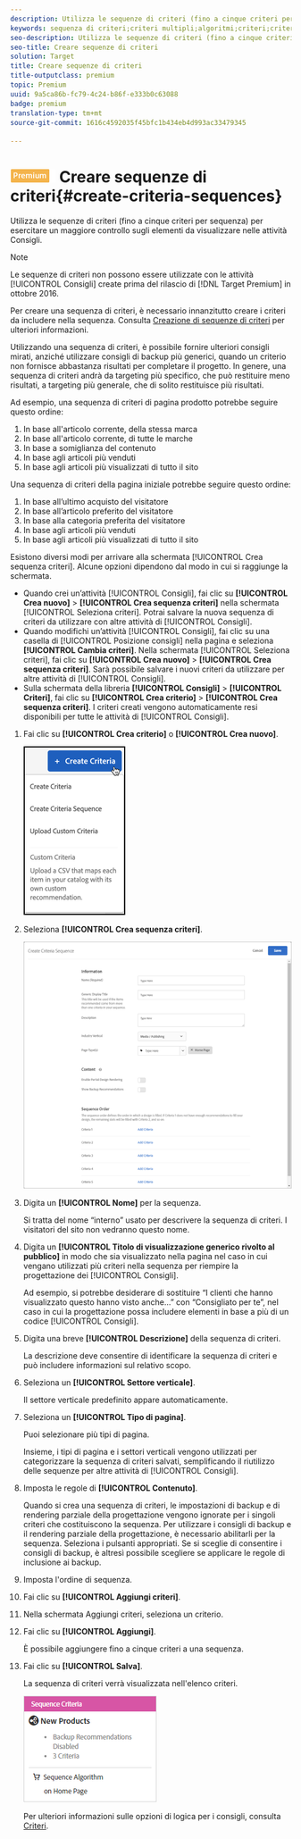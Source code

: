 ```yaml
---
description: Utilizza le sequenze di criteri (fino a cinque criteri per sequenza) per esercitare un maggiore controllo sugli elementi da visualizzare nelle attività Consigli.
keywords: sequenza di criteri;criteri multipli;algoritmi;criteri;criteri per consigli
seo-description: Utilizza le sequenze di criteri (fino a cinque criteri per sequenza) per esercitare un maggiore controllo sugli elementi da visualizzare nelle attività Consigli.
seo-title: Creare sequenze di criteri
solution: Target
title: Creare sequenze di criteri
title-outputclass: premium
topic: Premium
uuid: 9a5ca86b-fc79-4c24-b86f-e333b0c63088
badge: premium
translation-type: tm+mt
source-git-commit: 1616c4592035f45bfc1b434eb4d993ac33479345

---
```



# ![PREMIUM](/help/assets/premium.png) Creare sequenze di criteri{#create-criteria-sequences}

Utilizza le sequenze di criteri (fino a cinque criteri per sequenza) per esercitare un maggiore controllo sugli elementi da visualizzare nelle attività Consigli.

>[!NOTE]
>
>Le sequenze di criteri non possono essere utilizzate con le attività [!UICONTROL Consigli] create prima del rilascio di [!DNL Target Premium] in ottobre 2016.

Per creare una sequenza di criteri, è necessario innanzitutto creare i criteri da includere nella sequenza. Consulta [Creazione di sequenze di criteri](../../c-recommendations/c-algorithms/create-new-algorithm.md#task_8A9CB465F28D44899F69F38AD27352FE) per ulteriori informazioni.

Utilizzando una sequenza di criteri, è possibile fornire ulteriori consigli mirati, anziché utilizzare consigli di backup più generici, quando un criterio non fornisce abbastanza risultati per completare il progetto. In genere, una sequenza di criteri andrà da targeting più specifico, che può restituire meno risultati, a targeting più generale, che di solito restituisce più risultati.

Ad esempio, una sequenza di criteri di pagina prodotto potrebbe seguire questo ordine:

1. In base all&#39;articolo corrente, della stessa marca
1. In base all&#39;articolo corrente, di tutte le marche
1. In base a somiglianza del contenuto
1. In base agli articoli più venduti
1. In base agli articoli più visualizzati di tutto il sito

Una sequenza di criteri della pagina iniziale potrebbe seguire questo ordine:

1. In base all’ultimo acquisto del visitatore
1. In base all’articolo preferito del visitatore
1. In base alla categoria preferita del visitatore
1. In base agli articoli più venduti
1. In base agli articoli più visualizzati di tutto il sito

Esistono diversi modi per arrivare alla schermata [!UICONTROL Crea sequenza criteri]. Alcune opzioni dipendono dal modo in cui si raggiunge la schermata.

* Quando crei un’attività [!UICONTROL Consigli], fai clic su **[!UICONTROL Crea nuovo]** &gt; **[!UICONTROL Crea sequenza criteri]** nella schermata [!UICONTROL Seleziona criteri]. Potrai salvare la nuova sequenza di criteri da utilizzare con altre attività di [!UICONTROL Consigli].
* Quando modifichi un’attività [!UICONTROL Consigli], fai clic su una casella di [!UICONTROL Posizione consigli] nella pagina e seleziona **[!UICONTROL Cambia criteri]**. Nella schermata [!UICONTROL Seleziona criteri], fai clic su **[!UICONTROL Crea nuovo]** &gt; **[!UICONTROL Crea sequenza criteri]**. Sarà possibile salvare i nuovi criteri da utilizzare per altre attività di [!UICONTROL Consigli].
* Sulla schermata della libreria **[!UICONTROL Consigli]** &gt; **[!UICONTROL Criteri]**, fai clic su **[!UICONTROL Crea criterio]** &gt; **[!UICONTROL Crea sequenza criteri]**. I criteri creati vengono automaticamente resi disponibili per tutte le attività di [!UICONTROL Consigli].

1. Fai clic su **[!UICONTROL Crea criterio]** o **[!UICONTROL Crea nuovo]**.

   ![Crea nuovi criteri](/help/c-recommendations/c-algorithms/assets/button_CreateCriteria_new.png)

1. Seleziona **[!UICONTROL Crea sequenza criteri]**.

   ![](assets/CreateCriteriaSequence.png)

1. Digita un **[!UICONTROL Nome]** per la sequenza.

   Si tratta del nome “interno” usato per descrivere la sequenza di criteri. I visitatori del sito non vedranno questo nome.
1. Digita un **[!UICONTROL Titolo di visualizzazione generico rivolto al pubblico]** in modo che sia visualizzato nella pagina nel caso in cui vengano utilizzati più criteri nella sequenza per riempire la progettazione dei [!UICONTROL Consigli].

   Ad esempio, si potrebbe desiderare di sostituire “I clienti che hanno visualizzato questo hanno visto anche...” con “Consigliato per te”, nel caso in cui la progettazione possa includere elementi in base a più di un codice [!UICONTROL Consigli].
1. Digita una breve **[!UICONTROL Descrizione]** della sequenza di criteri.

   La descrizione deve consentire di identificare la sequenza di criteri e può includere informazioni sul relativo scopo.
1. Seleziona un **[!UICONTROL Settore verticale]**.

   Il settore verticale predefinito appare automaticamente.
1. Seleziona un **[!UICONTROL Tipo di pagina]**.

   Puoi selezionare più tipi di pagina.

   Insieme, i tipi di pagina e i settori verticali vengono utilizzati per categorizzare la sequenza di criteri salvati, semplificando il riutilizzo delle sequenze per altre attività di [!UICONTROL Consigli].
1. Imposta le regole di **[!UICONTROL Contenuto]**.

   Quando si crea una sequenza di criteri, le impostazioni di backup e di rendering parziale della progettazione vengono ignorate per i singoli criteri che costituiscono la sequenza. Per utilizzare i consigli di backup e il rendering parziale della progettazione, è necessario abilitarli per la sequenza. Seleziona i pulsanti appropriati. Se si sceglie di consentire i consigli di backup, è altresì possibile scegliere se applicare le regole di inclusione ai backup.
1. Imposta l&#39;ordine di sequenza.

1. Fai clic su **[!UICONTROL Aggiungi criteri]**.
1. Nella schermata Aggiungi criteri, seleziona un criterio.
1. Fai clic su **[!UICONTROL Aggiungi]**.

   È possibile aggiungere fino a cinque criteri a una sequenza.
1. Fai clic su **[!UICONTROL Salva]**.

   La sequenza di criteri verrà visualizzata nell&#39;elenco criteri.

   ![](assets/CriteriaSequenceCard.png)

   Per ulteriori informazioni sulle opzioni di logica per i consigli, consulta [Criteri](../../c-recommendations/c-algorithms/algorithms.md#concept_4BD01DC437F543C0A13621C93A302750).
